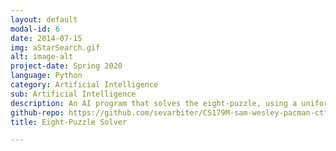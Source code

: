 ```yaml
---
layout: default
modal-id: 6
date: 2014-07-15
img: aStarSearch.gif
alt: image-alt
project-date: Spring 2020
language: Python
category: Artificial Intelligence
sub: Artificial Intelligence
description: An AI program that solves the eight-puzzle, using a uniform cost search, A* misplaced tile search, and A* euclidean distance search. Providing an analysis on time of completion for each method provided. A small project to demonstrate search algorithms in AI computation.
github-repo: https://github.com/sevarbiter/CS179M-sam-wesley-pacman-ctf-version-0
title: Eight-Puzzle Solver

---
```

